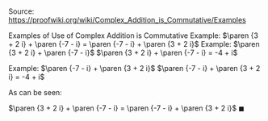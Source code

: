 # 

Source: https://proofwiki.org/wiki/Complex_Addition_is_Commutative/Examples



Examples of Use of Complex Addition is Commutative
Example: $\paren {3 + 2 i} + \paren {-7 - i} = \paren {-7 - i} + \paren {3 + 2 i}$
Example: $\paren {3 + 2 i} + \paren {-7 - i}$
$\paren {3 + 2 i} + \paren {-7 - i} = -4 + i$


Example: $\paren {-7 - i} + \paren {3 + 2 i}$
$\paren {-7 - i} + \paren {3 + 2 i} = -4 + i$

As can be seen:

$\paren {3 + 2 i} + \paren {-7 - i} = \paren {-7 - i} + \paren {3 + 2 i}$
$\blacksquare$





